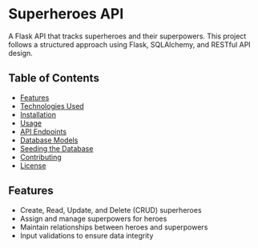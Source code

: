 # Superheroes API

A Flask API that tracks superheroes and their superpowers. This project follows a structured approach using Flask, SQLAlchemy, and RESTful API design.

## Table of Contents
- [Features](#features)
- [Technologies Used](#technologies-used)
- [Installation](#installation)
- [Usage](#usage)
- [API Endpoints](#api-endpoints)
- [Database Models](#database-models)
- [Seeding the Database](#seeding-the-database)
- [Contributing](#contributing)
- [License](#license)

## Features
- Create, Read, Update, and Delete (CRUD) superheroes
- Assign and manage superpowers for heroes
- Maintain relationships between heroes and superpowers
- Input validations to ensure data integrity

